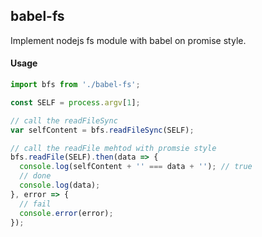## babel-fs

Implement nodejs fs module with babel on promise style.


#### Usage

```javascript
import bfs from './babel-fs';

const SELF = process.argv[1];

// call the readFileSync
var selfContent = bfs.readFileSync(SELF);

// call the readFile mehtod with promsie style
bfs.readFile(SELF).then(data => {
  console.log(selfContent + '' === data + ''); // true
  // done
  console.log(data);
}, error => {
  // fail
  console.error(error);
});
```

